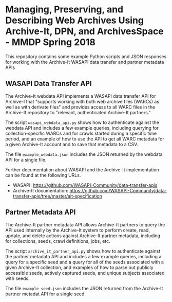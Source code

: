 # Managing, Preserving, and Describing Web Archives Using Archive-It, DPN, and ArchivesSpace - MMDP Spring 2018

This repository contains some example Python scripts and JSON responses for working with the Archive-It WASAPI data transfer and partner metadata APIs

## WASAPI Data Transfer API

The Archive-It webdata API implements a WASAPI data transfer API for Archive-I that "supports working with both web archive files (WARCs) as well as with derivate files" and provides access to all WARC files in the Archive-It repository to "relevant, authenticated Archive-It partners."

The script `wasapi_webdata_api.py` shows how to authenticate against the webdata API and includes a few example queries, including querying for collection-specific WARCs and for crawls started during a specific time period, and an example of how to use the API to get all WARC metadata for a given Archive-It account and to save that metadata to a CSV.

The file `example_webdata.json` includes the JSON returned by the webdata API for a single file.

Further documentation about WASAPI and the Archive-It implementation can be found at the following URLs. 

* WASAPI: https://github.com/WASAPI-Community/data-transfer-apis
* Archive-It documentation: https://github.com/WASAPI-Community/data-transfer-apis/tree/master/ait-specification

## Partner Metadata API

The Archive-It partner metadata API allows Archive-It partners to query the API used internally by the Archive-It system to perform create, read, update, and delete actions against Archive-It partner metadata, including for collections, seeds, crawl definitions, jobs, etc.

The script `archive_it_partner_api.py` shows how to authenticate against the partner metadata API and includes a few example queries, including a query for a specific seed and a query for all of the seeds associated with a given Archive-It collection, and examples of how to parse out publicly accessible seeds, actively captured seeds, and unique subjects associated with seeds.

The file `example_seed.json` includes the JSON returned from the Archive-It partner metadat API for a single seed.